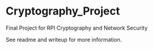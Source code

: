 # Cryptography_Project
Final Project for RPI Cryptography and Network Security

See readme and writeup for more information. 
